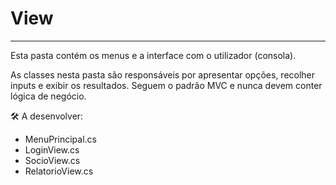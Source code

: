 # View
---
Esta pasta contém os menus e a interface com o utilizador (consola).

As classes nesta pasta são responsáveis por apresentar opções, recolher inputs e exibir os resultados. Seguem o padrão MVC e nunca devem conter lógica de negócio.

🛠️ A desenvolver:
- MenuPrincipal.cs
- LoginView.cs
- SocioView.cs
- RelatorioView.cs
